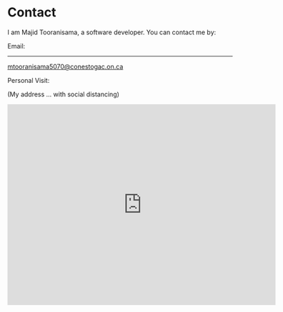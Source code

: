 Contact
=======

I am Majid Tooranisama, a software developer. You can contact me by:

Email:
______

mtooranisama5070@conestogac.on.ca

Personal Visit:

(My address  ...  with social distancing)

<iframe src="https://www.google.com/maps/embed?pb=!1m18!1m12!1m3!1d11582.238753290063!2d-80.4506074132376!3d43.46978888873649!2m3!1f0!2f0!3f0!3m2!1i1024!2i768!4f13.1!3m3!1m2!1s0x882b8ca65577cebb%3A0xb0c659fee439018f!2sKitchener%2C%20ON%20N2B%203S9!5e0!3m2!1sen!2sca!4v1600716739192!5m2!1sen!2sca" width="600" height="450" frameborder="0" style="border:0;" allowfullscreen="" aria-hidden="false" tabindex="0"></iframe>
